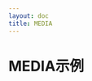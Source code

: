 ```yaml
---
layout: doc
title: MEDIA
---
```


<script setup>
import { ref } from 'vue'

import VIDEO from './components/video.vue'
import AUDIO from './components/audio.vue'
const count = ref(0)
</script>

# MEDIA示例
<AUDIO />
<VIDEO />